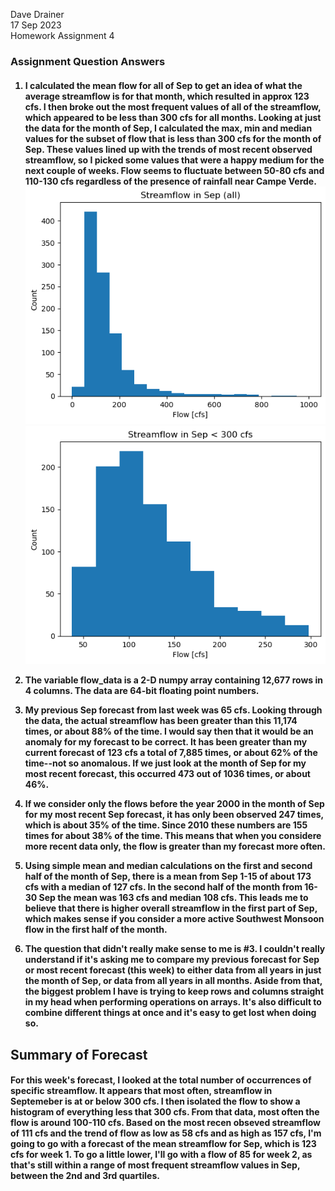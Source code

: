 Dave Drainer <br>
17 Sep 2023 <br>
Homework Assignment 4 <br>

<h3> Assignment Question Answers <br>

<h4>

1. I calculated the mean flow for all of Sep to get an idea of what the average streamflow is for that month, which resulted in approx 123 cfs. I then broke out the most frequent values of all of the streamflow, which appeared to be less than 300 cfs for all months. Looking at just the data for the month of Sep, I calculated the max, min and median values for the subset of flow that is less than 300 cfs for the month of Sep. These values lined up with the trends of most recent observed streamflow, so I picked some values that were a happy medium for the next couple of weeks. Flow seems to fluctuate between 50-80 cfs and 110-130 cfs regardless of the presence of rainfall near Campe Verde. <br>
![image info](./sep_streamflow_all_hist.png)
![image info](./sep_streamflow_LTE_300_hist.png)
   
2. The variable flow_data is a 2-D numpy array containing 12,677 rows in 4 columns. The data are 64-bit floating point numbers.

3. My previous Sep forecast from last week was 65 cfs. Looking through the data, the actual streamflow has been greater than this 11,174 times, or about 88% of the time. I would say then that it would be an anomaly for my forecast to be correct. It has been greater than my current forecast of 123 cfs a  total of 7,885 times, or about 62% of the time--not so anomalous. If we just look at the month of Sep for my most recent forecast, this occurred 473 out of 1036 times, or about 46%.
   
4. If we consider only the flows before the year 2000 in the month of Sep for my most recent Sep forecast, it has only been observed 247 times, which is about 35% of the time. Since 2010 these numbers are 155 times for about 38% of the time. This means that when you considere more recent data only, the flow is greater than my forecast more often.

5. Using simple mean and median calculations on the first and second half of the month of Sep, there is a mean from Sep 1-15 of about 173 cfs with a median of 127 cfs. In the second half of the month from 16-30 Sep the mean was 163 cfs and median 108 cfs. This leads me to believe that there is higher overall streamflow in the first part of Sep, which makes sense if you consider a more active Southwest Monsoon flow in the first half of the month.
   
6. The question that didn't really make sense to me is #3. I couldn't really understand if it's asking me to compare my previous forecast for Sep or most recent forecast (this week) to either data from all years in just the month of Sep, or data from all years in all months. Aside from that, the biggest problem I have is trying to keep rows and columns straight in my head when performing operations on arrays. It's also difficult to combine different things at once and it's easy to get lost when doing so.

<h2> Summary of Forecast <br>

<h4> For this week's forecast, I looked at the total number of occurrences of specific streamflow. It appears that most often, streamflow in Septemeber is at or below 300 cfs. I then isolated the flow to show a histogram of everything less that 300 cfs. From that data, most often the flow is around 100-110 cfs. Based on the most recen obseved streamflow of 111 cfs and the trend of flow as low as 58 cfs and as high as 157 cfs, I'm going to go with a forecast of the mean streamflow for Sep, which is 123 cfs for week 1. To go a little lower, I'll go with a flow of 85 for week 2, as that's still within a range of most frequent streamflow values in Sep, between the 2nd and 3rd quartiles.